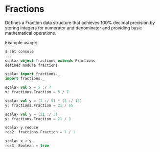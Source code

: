 # Fractions

Defines a Fraction data structure that achieves 100% decimal precision by storing integers for numerator and denominator and providing basic mathematical operations.

Example usage:
```scala
$ sbt console
...
scala> object fractions extends Fractions
defined module fractions

scala> import fractions._
import fractions._

scala> val x = 5 :/ 7
x: fractions.Fraction = 5 / 7

scala> val y = (7 :/ 5) * (3 :/ 13)
y: fractions.Fraction = 21 / 65

scala> val y = (21 :/ 3)
y: fractions.Fraction = 21 / 3

scala> y.reduce
res2: fractions.Fraction = 7 / 1

scala> x < y
res3: Boolean = true
```
